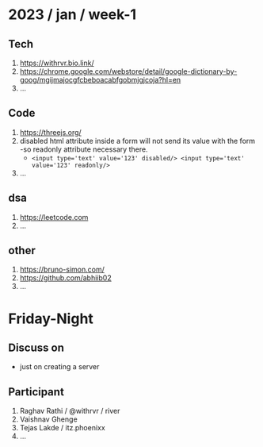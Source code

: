 # 2023 / jan / week-1

## Tech

1. https://withrvr.bio.link/
2. https://chrome.google.com/webstore/detail/google-dictionary-by-goog/mgijmajocgfcbeboacabfgobmjgjcoja?hl=en
3. ...


## Code

1. https://threejs.org/
2. disabled html attribute inside a form will not send its value with the form
   -so readonly attribute necessary there.
   - ```<input type='text' value='123' disabled/> <input type='text' value='123' readonly/>```
3. ...

## dsa

1. https://leetcode.com
2. ...

## other

1. https://bruno-simon.com/
2. https://github.com/abhiib02
3. ...

# Friday-Night

## Discuss on

- just on creating a server

## Participant

1. Raghav Rathi / @withrvr / river
2. Vaishnav Ghenge
3. Tejas Lakde / itz.phoenixx
4. ...
